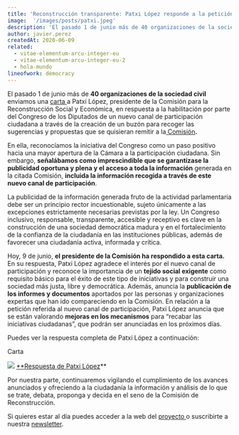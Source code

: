 ```yaml
---
title: 'Reconstrucción transparente: Patxi López responde a la petición de la sociedad civil'
image:  '/images/posts/patxi.jpeg'
description: 'El pasado 1 de junio más de 40 organizaciones de la sociedad civil enviamos una carta a Patxi López, presidente de la Comisión para la Reconstrucción Social y Económica.'
author: javier.perez
createdAt: 2020-06-09
related:
  - vitae-elementum-arcu-integer-eu
  - vitae-elementum-arcu-integer-eu-2
  - hola-mundo
lineofwork: democracy
---
```


El pasado 1 de junio más de **40 organizaciones de la sociedad civil** enviamos una [carta ](https://docs.google.com/document/d/1v69gG89NLNCM2eG_M_BwdToAsxWY2Zfk8eT2ezy93Yw/edit?usp=sharing)a Patxi López, presidente de la Comisión para la Reconstrucción Social y Económica, en respuesta a la habilitación por parte del Congreso de los Diputados de un nuevo canal de participación ciudadana a través de la creación de un buzón para recoger las sugerencias y propuestas que se quisieran remitir a la[ Comisión](http://www.congreso.es/portal/page/portal/Congreso/Congreso/Organos/Comision?_piref73_7498063_73_1339256_1339256.next_page=/wc/detalleInformComisiones?idOrgano=390&idLegislatura=14)**.**

En ella, reconocíamos la iniciativa del Congreso como un paso positivo hacia una mayor apertura de la Cámara a la participación ciudadana. Sin embargo, **señalábamos como imprescindible que se garantizase la publicidad oportuna y plena y el acceso a toda la información** generada en la citada Comisión, **incluida la información recogida a través de este nuevo canal de participación**.

La publicidad de la información generada fruto de la actividad parlamentaria debe ser un principio rector incuestionable, sujeto únicamente a las excepciones estrictamente necesarias previstas por la ley. Un Congreso inclusivo, responsable, transparente, accesible y receptivo es clave en la construcción de una sociedad democrática madura y en el fortalecimiento de la confianza de la ciudadanía en las instituciones públicas, además de favorecer una ciudadanía activa, informada y crítica.

Hoy, 9 de junio, **el presidente de la Comisión ha respondido a esta carta.** En su respuesta, Patxi López agradece el interés por el nuevo canal de participación y reconoce la importancia de un **tejido social exigente** como requisito básico para el éxito de este tipo de iniciativas y para construir una sociedad más justa, libre y democrática. Además, anuncia la **publicación de los informes y documentos** aportados por las personas y organizaciones expertas que han ido compareciendo en la Comisión. En relación a la petición referida al nuevo canal de participación, Patxi López anuncia que se están valorando **mejoras en los mecanismos** para “recabar las iniciativas ciudadanas”, que podrán ser anunciadas en los próximos días.

Puedes ver la respuesta completa de Patxi López a continuación:

Carta

![](/images/posts/carta.png)
[**Respuesta de Patxi López](https://drive.google.com/file/d/12mGxFyRINpE3fnmy56GuYlV4FWY4538v/view?usp=sharing)**

Por nuestra parte, continuaremos vigilando el cumplimiento de los avances anunciados y ofreciendo a la ciudadanía la información y análisis de lo que se trate, debata, proponga y decida en el seno de la Comisión de Reconstrucción.

Si quieres estar al día puedes acceder a la web del [proyecto ](https://www.ciecode.es/political-watch/covid-19/)o suscribirte a nuestra [newsletter](https://bit.ly/3cSCP4k).
